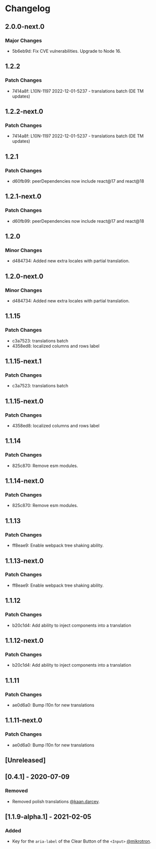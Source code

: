 # Changelog

## 2.0.0-next.0

### Major Changes

- 5b6eb9d: Fix CVE vulnerabilities. Upgrade to Node 16.

## 1.2.2

### Patch Changes

- 7414a8f: L10N-1197 2022-12-01-5237 - translations batch (DE TM updates)

## 1.2.2-next.0

### Patch Changes

- 7414a8f: L10N-1197 2022-12-01-5237 - translations batch (DE TM updates)

## 1.2.1

### Patch Changes

- d60fb99: peerDependencies now include react@17 and react@18

## 1.2.1-next.0

### Patch Changes

- d60fb99: peerDependencies now include react@17 and react@18

## 1.2.0

### Minor Changes

- d484734: Added new extra locales with partial translation.

## 1.2.0-next.0

### Minor Changes

- d484734: Added new extra locales with partial translation.

## 1.1.15

### Patch Changes

- c3a7523: translations batch
- 4358ed8: localized columns and rows label

## 1.1.15-next.1

### Patch Changes

- c3a7523: translations batch

## 1.1.15-next.0

### Patch Changes

- 4358ed8: localized columns and rows label

## 1.1.14

### Patch Changes

- 825c870: Remove esm modules.

## 1.1.14-next.0

### Patch Changes

- 825c870: Remove esm modules.

## 1.1.13

### Patch Changes

- ff8eae9: Enable webpack tree shaking ability.

## 1.1.13-next.0

### Patch Changes

- ff8eae9: Enable webpack tree shaking ability.

## 1.1.12

### Patch Changes

- b20c1d4: Add ability to inject components into a translation

## 1.1.12-next.0

### Patch Changes

- b20c1d4: Add ability to inject components into a translation

## 1.1.11

### Patch Changes

- ae0d6a0: Bump l10n for new translations

## 1.1.11-next.0

### Patch Changes

- ae0d6a0: Bump l10n for new translations

## [Unreleased]

## [0.4.1] - 2020-07-09

### Removed

- Removed polish translations [@kaan.darcey](https://github.com/KDarcey).

## [1.1.9-alpha.1] - 2021-02-05

### Added

- Key for the `aria-label` of the Clear Button of the `<Input>` [@mikrotron](https://github.com/mikrotron).
